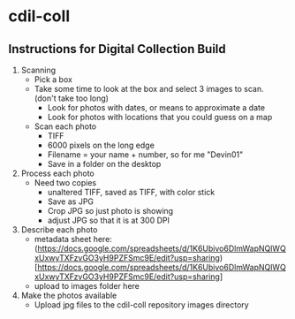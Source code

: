 # cdil-coll

## Instructions for Digital Collection Build 

1. Scanning
    - Pick a box
    - Take some time to look at the box and select 3 images to scan. (don't take too long)
        - Look for photos with dates, or means to approximate a date
        - Look for photos with locations that you could guess on a map
    - Scan each photo 
        - TIFF
        - 6000 pixels on the long edge
        - Filename = your name + number, so for me "Devin01"
        - Save in a folder on the desktop
2. Process each photo
    - Need two copies
        - unaltered TIFF, saved as TIFF, with color stick
        - Save as JPG 
        - Crop JPG so just photo is showing
        - adjust JPG so that it is at 300 DPI   
3. Describe each photo
    - metadata sheet here: (https://docs.google.com/spreadsheets/d/1K6Ubivo6DlmWapNQlWQxUxwyTXFzvGO3yH9PZFSmc9E/edit?usp=sharing)[https://docs.google.com/spreadsheets/d/1K6Ubivo6DlmWapNQlWQxUxwyTXFzvGO3yH9PZFSmc9E/edit?usp=sharing]
    - upload to images folder here
4. Make the photos available
    - Upload jpg files to the cdil-coll repository images directory

